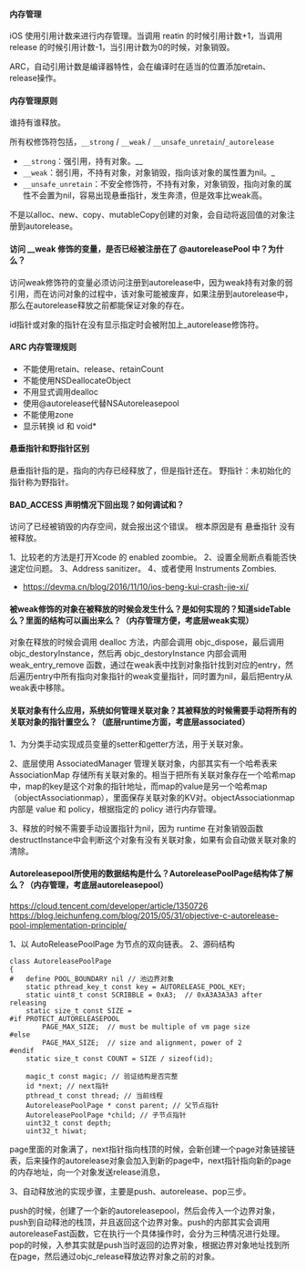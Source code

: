 #### 内存管理

iOS 使用引用计数来进行内存管理。当调用 reatin 的时候引用计数+1，当调用release 的时候引用计数-1，当引用计数为0的时候，对象销毁。

ARC，自动引用计数是编译器特性，会在编译时在适当的位置添加retain、release操作。

#### 内存管理原则

谁持有谁释放。

所有权修饰符包括，`__strong` / `__weak`  / `__unsafe_unretain`/`_autorelease`

+ `__strong`：强引用，持有对象。__
+ `__weak`：弱引用，不持有对象，对象销毁，指向该对象的属性置为nil。_
+ `__unsafe_unretain`：不安全修饰符，不持有对象，对象销毁，指向对象的属性不会置为nil，容易出现悬垂指针，发生奔溃，但是效率比weak高。

不是以alloc、new、copy、mutableCopy创建的对象，会自动将返回值的对象注册到autorelease。

#### 访问 __weak 修饰的变量，是否已经被注册在了 @autoreleasePool 中？为什么？

访问weak修饰符的变量必须访问注册到autorelease中，因为weak持有对象的弱引用，而在访问对象的过程中，该对象可能被废弃，如果注册到autorelease中，那么在autorelease释放之前都能保证对象的存在。

id指针或对象的指针在没有显示指定时会被附加上_autorelease修饰符。

#### ARC 内存管理规则

+ 不能使用retain、release、retainCount
+ 不能使用NSDeallocateObject
+ 不用显式调用dealloc
+ 使用@autorelease代替NSAutoreleasepool
+ 不能使用zone
+ 显示转换 id 和 void*

#### 悬垂指针和野指针区别

悬垂指针指的是，指向的内存已经释放了，但是指针还在。
野指针：未初始化的指针称为野指针。

#### BAD_ACCESS 声明情况下回出现？如何调试和？

访问了已经被销毁的内存空间，就会报出这个错误。 根本原因是有 悬垂指针 没有被释放。

1、比较老的方法是打开Xcode 的 enabled zoombie。
2、设置全局断点看能否快速定位问题。
3、Address sanitizer。
4、或者使用 Instruments Zombies.

+ https://devma.cn/blog/2016/11/10/ios-beng-kui-crash-jie-xi/

#### 被weak修饰的对象在被释放的时候会发生什么？是如何实现的？知道sideTable么？里面的结构可以画出来么？（内存管理方便，考底层weak实现）

对象在释放的时候会调用 dealloc 方法，内部会调用 objc_dispose，最后调用 objc_destoryInstance，然后再 objc_destoryInstance 内部会调用 weak_entry_remove 函数，通过在weak表中找到对象指针找到对应的entry，然后遍历entry中所有指向对象指针的weak变量指针，同时置为nil，最后把entry从weak表中移除。

#### 关联对象有什么应用，系统如何管理关联对象？其被释放的时候需要手动将所有的关联对象的指针置空么？（底层runtime方面，考底层associated）

1、为分类手动实现成员变量的setter和getter方法，用于关联对象。

2、底层使用 AssociatedManager 管理关联对象，内部其实有一个哈希表来 AssociationMap 存储所有关联对象的。相当于把所有关联对象存在一个哈希map中，map的key是这个对象的指针地址，而map的value是另一个哈希map（objectAssociationmap），里面保存关联对象的KV对。objectAssociationmap 内部是 value 和 policy，根据指定的 policy 进行内存管理。

3、释放的时候不需要手动设置指针为nil，因为 runtime 在对象销毁函数destructInstance中会判断这个对象有没有关联对象，如果有会自动做关联对象的清除。

#### Autoreleasepool所使用的数据结构是什么？AutoreleasePoolPage结构体了解么？（内存管理，考底层autoreleasepool）

https://cloud.tencent.com/developer/article/1350726
https://blog.leichunfeng.com/blog/2015/05/31/objective-c-autorelease-pool-implementation-principle/

1、以 AutoReleasePoolPage 为节点的双向链表。
2、源码结构

```
class AutoreleasePoolPage 
{
#   define POOL_BOUNDARY nil // 池边界对象
    static pthread_key_t const key = AUTORELEASE_POOL_KEY;
    static uint8_t const SCRIBBLE = 0xA3;  // 0xA3A3A3A3 after releasing
    static size_t const SIZE = 
#if PROTECT_AUTORELEASEPOOL
        PAGE_MAX_SIZE;  // must be multiple of vm page size
#else
        PAGE_MAX_SIZE;  // size and alignment, power of 2
#endif
    static size_t const COUNT = SIZE / sizeof(id);

    magic_t const magic; // 验证结构是否完整
    id *next; // next指针
    pthread_t const thread; // 当前线程
    AutoreleasePoolPage * const parent; // 父节点指针
    AutoreleasePoolPage *child; // 子节点指针
    uint32_t const depth;
    uint32_t hiwat;
```

page里面的对象满了，next指针指向栈顶的时候，会新创建一个page对象链接链表，后来操作的autorelease对象会加入到新的page中，next指针指向新的page的内存地址，向一个对象发送release消息，

3、自动释放池的实现步骤，主要是push、autorelease、pop三步。

push的时候，创建了一个新的autoreleasepool，然后会传入一个边界对象，push到自动释池的栈顶，并且返回这个边界对象。push的内部其实会调用autoreleaseFast函数，它在执行一个具体操作时，会分为三种情况进行处理。
pop的时候，入参其实就是push当时返回的边界对象，根据边界对象地址找到所在page，然后通过objc_release释放边界对象之前的对象。